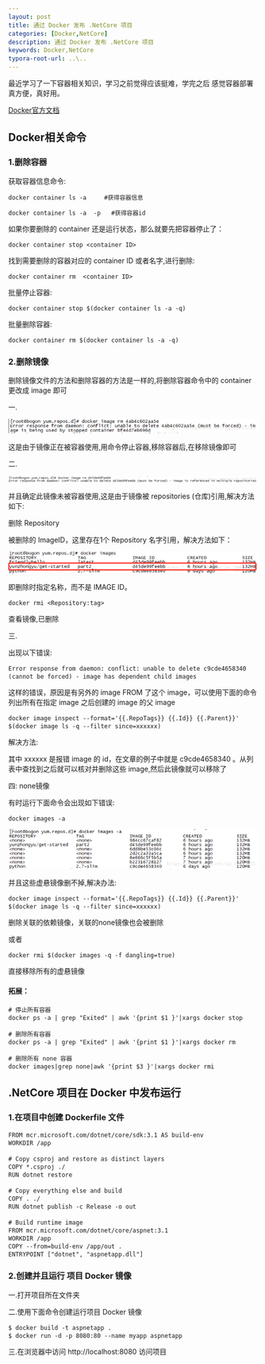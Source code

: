```yaml
---
layout: post
title: 通过 Docker 发布 .NetCore 项目
categories: [Docker,NetCore]
description: 通过 Docker 发布 .NetCore 项目
keywords: Docker,NetCore
typora-root-url: ..\..
---
```


最近学习了一下容器相关知识，学习之前觉得应该挺难，学完之后 感觉容器部署真方便，真好用。

 [Docker官方文档](https://docs.docker.com/)

## Docker相关命令

### 1.删除容器

获取容器信息命令:

```
docker container ls -a     #获得容器信息
```

```
docker container ls -a  -p   #获得容器id
```

如果你要删除的 container 还是运行状态，那么就要先把容器停止了：

```
docker container stop <container ID>
```

找到需要删除的容器对应的  container ID 或者名字,进行删除:

```
docker container rm  <container ID>
```

批量停止容器:

```
docker container stop $(docker container ls -a -q)
```

批量删除容器:

```
docker container rm $(docker container ls -a -q)
```

### 2.删除镜像

删除镜像文件的方法和删除容器的方法是一样的,将删除容器命令中的 container 更改成 image 即可

一.

![](/images/blog/Docker/dockererro1.png)

这是由于镜像正在被容器使用,用命令停止容器,移除容器后,在移除镜像即可

二.

![](/images/blog/Docker/dockererro2.png)

并且确定此镜像未被容器使用,这是由于镜像被 repositories (仓库)引用,解决方法如下:

删除 Repository

被删除的 ImageID，这里存在1个 Repository 名字引用，解决方法如下：

![](/images/blog/Docker/dockererro3.png)

即删除时指定名称，而不是 IMAGE ID。

```
docker rmi <Repository:tag>
```

查看镜像,已删除

三.

出现以下错误:

```
Error response from daemon: conflict: unable to delete c9cde4658340 (cannot be forced) - image has dependent child images
```

这样的错误，原因是有另外的 image FROM 了这个 image，可以使用下面的命令列出所有在指定 image 之后创建的 image 的父 image

```
docker image inspect --format='{{.RepoTags}} {{.Id}} {{.Parent}}' $(docker image ls -q --filter since=xxxxxx)
```

解决方法:

其中 xxxxxx 是报错 image 的 id，在文章的例子中就是 c9cde4658340 。从列表中查找到之后就可以核对并删除这些 image,然后此镜像就可以移除了

四:  none镜像

有时运行下面命令会出现如下错误:

```
docker images -a
```

![](/images/blog/Docker/dockererro4.png)

并且这些虚悬镜像删不掉,解决办法:

```
docker image inspect --format='{{.RepoTags}} {{.Id}} {{.Parent}}' $(docker image ls -q --filter since=xxxxxx)
```

删除关联的依赖镜像，关联的none镜像也会被删除

或者

```
docker rmi $(docker images -q -f dangling=true)
```

直接移除所有的虚悬镜像

#### 拓展：

```
# 停止所有容器
docker ps -a | grep "Exited" | awk '{print $1 }'|xargs docker stop
 
# 删除所有容器
docker ps -a | grep "Exited" | awk '{print $1 }'|xargs docker rm
 
# 删除所有 none 容器
docker images|grep none|awk '{print $3 }'|xargs docker rmi

```

## .NetCore 项目在 Docker 中发布运行

### 1.在项目中创建 Dockerfile 文件

```
FROM mcr.microsoft.com/dotnet/core/sdk:3.1 AS build-env
WORKDIR /app

# Copy csproj and restore as distinct layers
COPY *.csproj ./
RUN dotnet restore

# Copy everything else and build
COPY . ./
RUN dotnet publish -c Release -o out

# Build runtime image
FROM mcr.microsoft.com/dotnet/core/aspnet:3.1
WORKDIR /app
COPY --from=build-env /app/out .
ENTRYPOINT ["dotnet", "aspnetapp.dll"]
```

### 2.创建并且运行 项目 Docker 镜像

一.打开项目所在文件夹

二.使用下面命令创建运行项目 Docker 镜像

```
$ docker build -t aspnetapp .
$ docker run -d -p 8080:80 --name myapp aspnetapp
```

三.在浏览器中访问 http://localhost:8080 访问项目